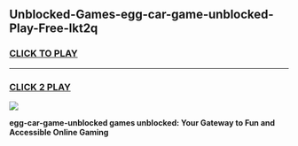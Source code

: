
## Unblocked-Games-egg-car-game-unblocked-Play-Free-lkt2q
<h3>
<a href="https://premium76.site?title=egg-car-game-unblocked&ref=21A">CLICK TO PLAY</a></h3>
<hr>

<h3>
<a href="https://premium76.site?title=egg-car-game-unblocked&ref=21A">CLICK 2 PLAY</a>
  
</h3>

<a href="https://premium76.site?title=egg-car-game-unblocked&ref=21A"><img src="https://clearcache.store/games.png"></a>


**egg-car-game-unblocked games unblocked: Your Gateway to Fun and Accessible Online Gaming**
